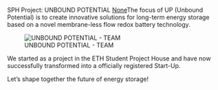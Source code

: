 SPH Project: UNBOUND POTENTIAL
[None](https://aris-space.ch/sage-cubesat/)The focus of UP (Unbound Potential) is to create innovative solutions for long-term energy storage based on a novel membrane-less flow redox battery technology.

<figure><img alt="UNBOUND POTENTIAL - TEAM" src="https://sph.ethz.ch/uploads/images/Picture1-Large.jpeg"/><figcaption>UNBOUND POTENTIAL - TEAM</figcaption></figure>

We started as a project in the ETH Student Project House and have now successfully transformed into a officially registered Start-Up.

Let’s shape together the future of energy storage!  
